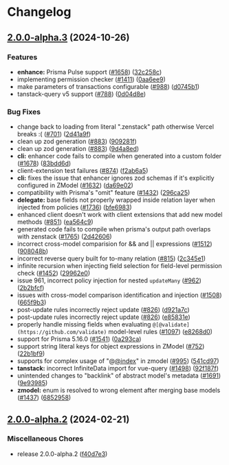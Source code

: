 # Changelog

## [2.0.0-alpha.3](https://github.com/Qodestackr/zenstack/compare/v2.0.0-alpha.2...v2.0.0-alpha.3) (2024-10-26)


### Features

* **enhance:** Prisma Pulse support ([#1658](https://github.com/Qodestackr/zenstack/issues/1658)) ([32c258c](https://github.com/Qodestackr/zenstack/commit/32c258c120628d2742f90da4edd8e377a3e672e7))
* implementing permission checker ([#1411](https://github.com/Qodestackr/zenstack/issues/1411)) ([0aa6ee9](https://github.com/Qodestackr/zenstack/commit/0aa6ee961bab005705287184b670ae9a3a57f06d))
* make parameters of transactions configurable ([#988](https://github.com/Qodestackr/zenstack/issues/988)) ([d0745b1](https://github.com/Qodestackr/zenstack/commit/d0745b149a5ce6abfef546de0b9243ddc4f6e765))
* tanstack-query v5 support ([#788](https://github.com/Qodestackr/zenstack/issues/788)) ([0d04d8e](https://github.com/Qodestackr/zenstack/commit/0d04d8e6dabd66ee06e98971cb4e1007c4ecd466))


### Bug Fixes

* change back to loading from literal ".zenstack" path otherwise Vercel breaks :( ([#701](https://github.com/Qodestackr/zenstack/issues/701)) ([2d41a9f](https://github.com/Qodestackr/zenstack/commit/2d41a9fcffab2fa228356a5cc45b4c2ecd62fd63))
* clean up zod generation ([#883](https://github.com/Qodestackr/zenstack/issues/883)) ([909281f](https://github.com/Qodestackr/zenstack/commit/909281f8090734322c0cab09d0187b6b5e813c9a))
* clean up zod generation ([#883](https://github.com/Qodestackr/zenstack/issues/883)) ([9d4a8ed](https://github.com/Qodestackr/zenstack/commit/9d4a8ede7d42d1966fd5a12d64a5992092f4bc7d))
* **cli:** enhancer code fails to compile when generated into a custom folder ([#1678](https://github.com/Qodestackr/zenstack/issues/1678)) ([83bdd6d](https://github.com/Qodestackr/zenstack/commit/83bdd6df5ce9b7604ec64d32fb318e244c96d560))
* client-extension test failures ([#874](https://github.com/Qodestackr/zenstack/issues/874)) ([f2ab6a5](https://github.com/Qodestackr/zenstack/commit/f2ab6a521195c4981fd89a5d4094e4130c5b336c))
* **cli:** fixes the issue that enhancer ignores zod schemas if it's explicitly configured in ZModel ([#1632](https://github.com/Qodestackr/zenstack/issues/1632)) ([da69e02](https://github.com/Qodestackr/zenstack/commit/da69e0210bf6bb734236b72d0dc8b9382c786614))
* compatibility with Prisma's "omit" feature ([#1432](https://github.com/Qodestackr/zenstack/issues/1432)) ([296ca25](https://github.com/Qodestackr/zenstack/commit/296ca259c8dd3e38fa988378df4a9e351a11b20b))
* **delegate:** base fields not properly wrapped inside relation layer when injected from policies ([#1736](https://github.com/Qodestackr/zenstack/issues/1736)) ([bfe6983](https://github.com/Qodestackr/zenstack/commit/bfe698390c689dbe4350f7989cc6a1974ff1aad5))
* enhanced client doesn't work with client extensions that add new model methods ([#851](https://github.com/Qodestackr/zenstack/issues/851)) ([ea564c9](https://github.com/Qodestackr/zenstack/commit/ea564c93e9ca2a888c0e53216633d66c733f6beb))
* generated code fails to compile when prisma's output path overlaps with zenstack ([#1765](https://github.com/Qodestackr/zenstack/issues/1765)) ([2d42606](https://github.com/Qodestackr/zenstack/commit/2d42606975f49cb74ab512e4c7aa068179f026fe))
* incorrect cross-model comparision for && and || expressions ([#1512](https://github.com/Qodestackr/zenstack/issues/1512)) ([908048b](https://github.com/Qodestackr/zenstack/commit/908048b01430ff6552e8df558d5b5905136ea5cc))
* incorrect reverse query built for to-many relation ([#815](https://github.com/Qodestackr/zenstack/issues/815)) ([2c345e1](https://github.com/Qodestackr/zenstack/commit/2c345e1d4fe7274b7a08c1178afccede1d694327))
* infinite recursion when injecting field selection for field-level permission check ([#1452](https://github.com/Qodestackr/zenstack/issues/1452)) ([29962e0](https://github.com/Qodestackr/zenstack/commit/29962e0b48a73ae6d42f43f2575048ba9cf6a953))
* issue 961, incorrect policy injection for nested `updateMany` ([#962](https://github.com/Qodestackr/zenstack/issues/962)) ([2b2bfcf](https://github.com/Qodestackr/zenstack/commit/2b2bfcff965f9a70ff2764e6fbc7613b6f061685))
* issues with cross-model comparison identification and injection ([#1508](https://github.com/Qodestackr/zenstack/issues/1508)) ([665f9b3](https://github.com/Qodestackr/zenstack/commit/665f9b33b58acc5170c4ccb8e73be525fbb89734))
* post-update rules incorrectly reject update ([#826](https://github.com/Qodestackr/zenstack/issues/826)) ([d921a7c](https://github.com/Qodestackr/zenstack/commit/d921a7ca6bef0341ccf5bc50e195156695129e7f))
* post-update rules incorrectly reject update ([#826](https://github.com/Qodestackr/zenstack/issues/826)) ([e85831e](https://github.com/Qodestackr/zenstack/commit/e85831e98d08a433febb5a8fecf8d539150ced08))
* properly handle missing fields when evaluating `@[@validate](https://github.com/validate)` model-level rules ([#1097](https://github.com/Qodestackr/zenstack/issues/1097)) ([e8268d0](https://github.com/Qodestackr/zenstack/commit/e8268d03ae12f3ccbcf1bb1c531a2816b22f6da8))
* support for Prisma 5.16.0 ([#1541](https://github.com/Qodestackr/zenstack/issues/1541)) ([0a293ca](https://github.com/Qodestackr/zenstack/commit/0a293ca0afebee621848463e05408a39dfa934e2))
* support string literal keys for object expressions in ZModel ([#752](https://github.com/Qodestackr/zenstack/issues/752)) ([22b1bf9](https://github.com/Qodestackr/zenstack/commit/22b1bf9ddd4062000f2cd7d183e004dd3d5917c6))
* supports for complex usage of "@[@index](https://github.com/index)" in zmodel ([#995](https://github.com/Qodestackr/zenstack/issues/995)) ([541cd97](https://github.com/Qodestackr/zenstack/commit/541cd973081cbbf2d9e2e571ee8f971bc859150c))
* **tanstack:** incorrect InfiniteData import for vue-query ([#1498](https://github.com/Qodestackr/zenstack/issues/1498)) ([92f187f](https://github.com/Qodestackr/zenstack/commit/92f187f9190517df5baca795f12386c12c6694e9))
* unintended changes to "backlink" of abstract model's metadata ([#1691](https://github.com/Qodestackr/zenstack/issues/1691)) ([9e93985](https://github.com/Qodestackr/zenstack/commit/9e93985589abc4d22eba433b7927193b4fd405a6))
* **zmodel:** enum is resolved to wrong element after merging base models ([#1437](https://github.com/Qodestackr/zenstack/issues/1437)) ([6852958](https://github.com/Qodestackr/zenstack/commit/68529580028dfcfce50cb9af78a9b67d72e2a6a5))

## [2.0.0-alpha.2](https://github.com/zenstackhq/zenstack/compare/v2.0.0-alpha.1...v2.0.0-alpha.2) (2024-02-21)


### Miscellaneous Chores

* release 2.0.0-alpha.2 ([f40d7e3](https://github.com/zenstackhq/zenstack/commit/f40d7e3718d4210137a2e131d28b5491d065b914))
